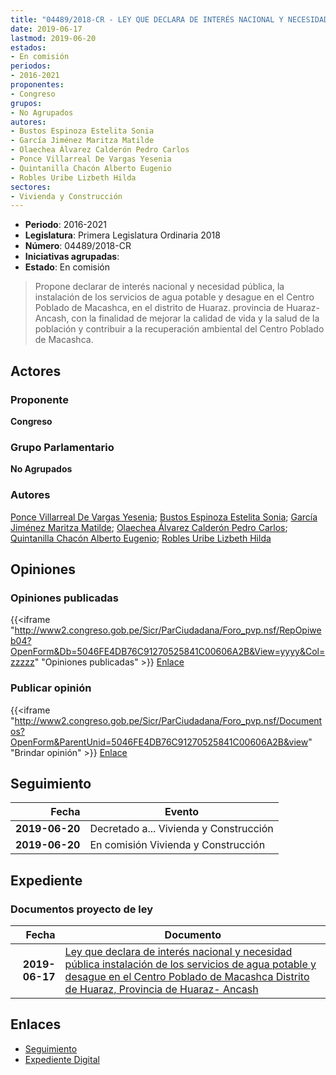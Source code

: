 ```yaml
---
title: "04489/2018-CR - LEY QUE DECLARA DE INTERÉS NACIONAL Y NECESIDAD PÚBLICA LA INSTALACIÓN DE LOS SERVICIOS DE AGUA POTABLE Y DESAGUE EN EL CENTRO POBLADO DE MACASHCA, DISTRITO DE HUARAZ, PROVINCIA DE HUARAZ-ANCASH"
date: 2019-06-17
lastmod: 2019-06-20
estados:
- En comisión
periodos:
- 2016-2021
proponentes:
- Congreso
grupos:
- No Agrupados
autores:
- Bustos Espinoza Estelita Sonia
- García Jiménez Maritza Matilde
- Olaechea Álvarez Calderón Pedro Carlos
- Ponce Villarreal De Vargas Yesenia
- Quintanilla Chacón Alberto Eugenio
- Robles Uribe Lizbeth Hilda
sectores:
- Vivienda y Construcción
---
```

- **Periodo**: 2016-2021
- **Legislatura**: Primera Legislatura Ordinaria 2018
- **Número**: 04489/2018-CR
- **Iniciativas agrupadas**: 
- **Estado**: En comisión

> Propone declarar de interés nacional y necesidad pública, la instalación de los servicios de agua potable y desague en el Centro Poblado de Macashca, en el distrito de Huaraz. provincia de Huaraz-Ancash, con la finalidad de mejorar la calidad de vida y la salud de la población y contribuir a la recuperación ambiental del Centro Poblado de Macashca.


## Actores

### Proponente

**Congreso**

### Grupo Parlamentario

**No Agrupados**

### Autores

[Ponce Villarreal De Vargas Yesenia](mailto:mailto:yponce@congreso.gob.pe); [Bustos Espinoza Estelita Sonia](mailto:mailto:ebustos@congreso.gob.pe); [García Jiménez Maritza Matilde](mailto:mailto:mgarciaj@congreso.gob.pe); [Olaechea Álvarez Calderón Pedro Carlos](mailto:mailto:polaechea@congreso.gob.pe); [Quintanilla Chacón Alberto Eugenio](mailto:mailto:aquintanilla@congreso.gob.pe); [Robles Uribe Lizbeth Hilda](mailto:mailto:lroblesu@congreso.gob.pe)

## Opiniones

### Opiniones publicadas

{{<iframe "http://www2.congreso.gob.pe/Sicr/ParCiudadana/Foro_pvp.nsf/RepOpiweb04?OpenForm&Db=5046FE4DB76C91270525841C00606A2B&View=yyyy&Col=zzzzz" "Opiniones publicadas" >}}
[Enlace](http://www2.congreso.gob.pe/Sicr/ParCiudadana/Foro_pvp.nsf/RepOpiweb04?OpenForm&Db=5046FE4DB76C91270525841C00606A2B&View=yyyy&Col=zzzzz)

### Publicar opinión

{{<iframe "http://www2.congreso.gob.pe/Sicr/ParCiudadana/Foro_pvp.nsf/Documentos?OpenForm&ParentUnid=5046FE4DB76C91270525841C00606A2B&view" "Brindar opinión" >}}
[Enlace](http://www2.congreso.gob.pe/Sicr/ParCiudadana/Foro_pvp.nsf/Documentos?OpenForm&ParentUnid=5046FE4DB76C91270525841C00606A2B&view)


## Seguimiento

| Fecha | Evento |
|------:|--------|
| **2019-06-20** | Decretado a... Vivienda y Construcción |
| **2019-06-20** | En comisión Vivienda y Construcción |

## Expediente

### Documentos proyecto de ley

| Fecha | Documento |
|------:|-----------|
| **2019-06-17** | [Ley que declara de interés nacional y necesidad pública instalación de los servicios de agua potable y desague en el Centro Poblado de Macashca Distrito de Huaraz, Provincia de Huaraz- Ancash](http://www.leyes.congreso.gob.pe/Documentos/2016_2021/Proyectos_de_Ley_y_de_Resoluciones_Legislativas/PL0448920190617.pdf) |

## Enlaces

- [Seguimiento](http://www2.congreso.gob.pe/Sicr/TraDocEstProc/CLProLey2016.nsf/f7fff46988ca05b1052578e100829cc7/eae6590d0b55267a0525841c006db4d2?OpenDocument)
- [Expediente Digital](http://www2.congreso.gob.pe/Sicr/TraDocEstProc/Expvirt_2011.nsf/visbusqptramdoc1621/04489?opendocument)


